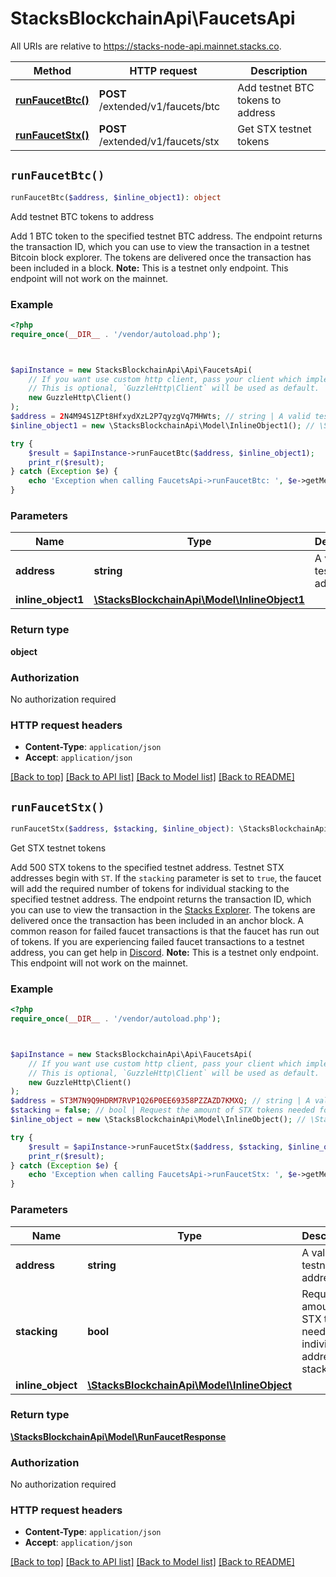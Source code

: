 # StacksBlockchainApi\FaucetsApi

All URIs are relative to https://stacks-node-api.mainnet.stacks.co.

Method | HTTP request | Description
------------- | ------------- | -------------
[**runFaucetBtc()**](FaucetsApi.md#runFaucetBtc) | **POST** /extended/v1/faucets/btc | Add testnet BTC tokens to address
[**runFaucetStx()**](FaucetsApi.md#runFaucetStx) | **POST** /extended/v1/faucets/stx | Get STX testnet tokens


## `runFaucetBtc()`

```php
runFaucetBtc($address, $inline_object1): object
```

Add testnet BTC tokens to address

Add 1 BTC token to the specified testnet BTC address.  The endpoint returns the transaction ID, which you can use to view the transaction in a testnet Bitcoin block explorer. The tokens are delivered once the transaction has been included in a block.  **Note:** This is a testnet only endpoint. This endpoint will not work on the mainnet.

### Example

```php
<?php
require_once(__DIR__ . '/vendor/autoload.php');



$apiInstance = new StacksBlockchainApi\Api\FaucetsApi(
    // If you want use custom http client, pass your client which implements `GuzzleHttp\ClientInterface`.
    // This is optional, `GuzzleHttp\Client` will be used as default.
    new GuzzleHttp\Client()
);
$address = 2N4M94S1ZPt8HfxydXzL2P7qyzgVq7MHWts; // string | A valid testnet BTC address
$inline_object1 = new \StacksBlockchainApi\Model\InlineObject1(); // \StacksBlockchainApi\Model\InlineObject1

try {
    $result = $apiInstance->runFaucetBtc($address, $inline_object1);
    print_r($result);
} catch (Exception $e) {
    echo 'Exception when calling FaucetsApi->runFaucetBtc: ', $e->getMessage(), PHP_EOL;
}
```

### Parameters

Name | Type | Description  | Notes
------------- | ------------- | ------------- | -------------
 **address** | **string**| A valid testnet BTC address |
 **inline_object1** | [**\StacksBlockchainApi\Model\InlineObject1**](../Model/InlineObject1.md)|  | [optional]

### Return type

**object**

### Authorization

No authorization required

### HTTP request headers

- **Content-Type**: `application/json`
- **Accept**: `application/json`

[[Back to top]](#) [[Back to API list]](../../README.md#endpoints)
[[Back to Model list]](../../README.md#models)
[[Back to README]](../../README.md)

## `runFaucetStx()`

```php
runFaucetStx($address, $stacking, $inline_object): \StacksBlockchainApi\Model\RunFaucetResponse
```

Get STX testnet tokens

Add 500 STX tokens to the specified testnet address. Testnet STX addresses begin with `ST`. If the `stacking` parameter is set to `true`, the faucet will add the required number of tokens for individual stacking to the specified testnet address.  The endpoint returns the transaction ID, which you can use to view the transaction in the [Stacks Explorer](https://explorer.stacks.co/?chain=testnet). The tokens are delivered once the transaction has been included in an anchor block.  A common reason for failed faucet transactions is that the faucet has run out of tokens. If you are experiencing failed faucet transactions to a testnet address, you can get help in [Discord](https://stacks.chat).  **Note:** This is a testnet only endpoint. This endpoint will not work on the mainnet.

### Example

```php
<?php
require_once(__DIR__ . '/vendor/autoload.php');



$apiInstance = new StacksBlockchainApi\Api\FaucetsApi(
    // If you want use custom http client, pass your client which implements `GuzzleHttp\ClientInterface`.
    // This is optional, `GuzzleHttp\Client` will be used as default.
    new GuzzleHttp\Client()
);
$address = ST3M7N9Q9HDRM7RVP1Q26P0EE69358PZZAZD7KMXQ; // string | A valid testnet STX address
$stacking = false; // bool | Request the amount of STX tokens needed for individual address stacking
$inline_object = new \StacksBlockchainApi\Model\InlineObject(); // \StacksBlockchainApi\Model\InlineObject

try {
    $result = $apiInstance->runFaucetStx($address, $stacking, $inline_object);
    print_r($result);
} catch (Exception $e) {
    echo 'Exception when calling FaucetsApi->runFaucetStx: ', $e->getMessage(), PHP_EOL;
}
```

### Parameters

Name | Type | Description  | Notes
------------- | ------------- | ------------- | -------------
 **address** | **string**| A valid testnet STX address |
 **stacking** | **bool**| Request the amount of STX tokens needed for individual address stacking | [optional] [default to false]
 **inline_object** | [**\StacksBlockchainApi\Model\InlineObject**](../Model/InlineObject.md)|  | [optional]

### Return type

[**\StacksBlockchainApi\Model\RunFaucetResponse**](../Model/RunFaucetResponse.md)

### Authorization

No authorization required

### HTTP request headers

- **Content-Type**: `application/json`
- **Accept**: `application/json`

[[Back to top]](#) [[Back to API list]](../../README.md#endpoints)
[[Back to Model list]](../../README.md#models)
[[Back to README]](../../README.md)
